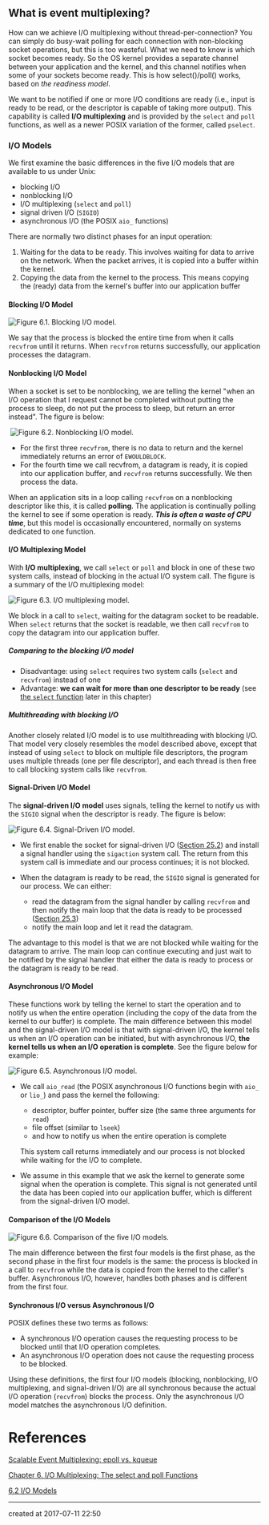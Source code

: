 ## What is event multiplexing?

How can we achieve I/O multiplexing without thread-per-connection? You can simply do busy-wait polling for each connection with non-blocking 
socket operations, but this is too wasteful. What we need to know is which socket becomes ready. So the OS kernel provides a separate channel  between your application and the kernel, and this channel notifies when some of your sockets become ready. This is how select()/poll() works,  based on *the readiness model*.



We want to be notified if one or more I/O conditions are ready (i.e., input is ready to be read, or the descriptor is capable of taking more output). This capability is called **I/O multiplexing** and is provided by the `select` and `poll` functions, as well as a newer POSIX variation of the former, called `pselect`.



### I/O Models

We first examine the basic differences in the five I/O models that are available to us under Unix:

- blocking I/O
- nonblocking I/O
- I/O multiplexing (`select` and `poll`)
- signal driven I/O (`SIGIO`)
- asynchronous I/O (the POSIX `aio_` functions)



There are normally two distinct phases for an input operation:

1. Waiting for the data to be ready. This involves waiting for data to arrive on the network. When the packet arrives, it is copied into a buffer within the kernel.
2. Copying the data from the kernel to the process. This means copying the (ready) data from the kernel's buffer into our application buffer



#### Blocking I/O Model

![Figure 6.1. Blocking I/O model.](https://notes.shichao.io/unp/figure_6.1.png)

We say that the process is blocked the entire time from when it calls `recvfrom` until it returns. When `recvfrom` returns successfully, our application processes the datagram.



#### Nonblocking I/O Model

When a socket is set to be nonblocking, we are telling the kernel "when an I/O operation that I request cannot be completed without putting the 
process to sleep, do not put the process to sleep, but return an error instead". The figure is below:

​	![Figure 6.2. Nonblocking I/O model.](https://notes.shichao.io/unp/figure_6.2.png)

- For the first three `recvfrom`, there is no data to return and the kernel immediately returns an error of `EWOULDBLOCK`.
- For the fourth time we call recvfrom, a datagram is ready, it is copied into our application buffer, and `recvfrom` returns successfully. We then process the data.

When an application sits in a loop calling `recvfrom` on a nonblocking descriptor like this, it is called **polling**. The application is continually polling the kernel to see if some operation is ready. ***This is often a waste of CPU time***, but this model is occasionally encountered, normally on systems dedicated to one function.



#### I/O Multiplexing Model

With **I/O multiplexing**, we call `select` or `poll` and block in one of these two system calls, instead of blocking in the actual I/O system call. The figure is a summary of the I/O multiplexing model:

![Figure 6.3. I/O multiplexing model.](https://notes.shichao.io/unp/figure_6.3.png)

We block in a call to `select`, waiting for the datagram socket to be readable. When `select` returns that the socket is readable, we then call `recvfrom` to copy the datagram into our application buffer.

##### Comparing to the blocking I/O model

- Disadvantage: using `select` requires two system calls (`select` and `recvfrom`) instead of one
- Advantage: **we can wait for more than one descriptor to be ready** (see [the `select` function](https://notes.shichao.io/unp/ch6/#select-function) later in this chapter)

##### Multithreading with blocking I/O

Another closely related I/O model is to use multithreading with blocking I/O. That model very closely resembles the model described above, 
except that instead of using `select` to block on multiple file descriptors, the program uses multiple threads (one per file descriptor), and each thread is then free to call blocking system calls like `recvfrom`.



#### Signal-Driven I/O Model

The **signal-driven I/O model** uses signals, telling the kernel to notify us with the `SIGIO` signal when the descriptor is ready. The figure is below:

![Figure 6.4. Signal-Driven I/O model.](https://notes.shichao.io/unp/figure_6.4.png)

- We first enable the socket for signal-driven I/O ([Section 25.2](https://notes.shichao.io/unp/ch6/ch25.md)) and install a signal handler using the `sigaction` system call. The return from this system call is immediate and our process continues; it is not blocked.

- When the datagram is ready to be read, the `SIGIO`  signal is generated for our process. We can either:

  - read the datagram from the signal handler by calling `recvfrom` and then notify the main loop that the data is ready to be processed ([Section 25.3](https://notes.shichao.io/unp/ch6/ch25.md))
  - notify the main loop and let it read the datagram.


The advantage to this model is that we are not blocked while waiting for the datagram to arrive. The main loop can continue executing and just 
wait to be notified by the signal handler that either the data is ready to process or the datagram is ready to be read.



#### Asynchronous I/O Model

These functions work by telling the kernel to start the operation and to notify us when the entire operation (including the copy of the data from the kernel to our buffer) is complete. The main difference between this model and the signal-driven I/O model is that with signal-driven I/O, the kernel tells us when an I/O operation can be initiated, but with asynchronous I/O, **the kernel tells us when an I/O operation is complete**. See the figure below for example:

![Figure 6.5. Asynchronous I/O model.](https://notes.shichao.io/unp/figure_6.5.png)

- We call `aio_read` (the POSIX asynchronous I/O functions begin with `aio_` or `lio_`) and pass the kernel the following:
  - descriptor, buffer pointer, buffer size (the same three arguments for `read`)
  - file offset (similar to `lseek`)
  - and how to notify us when the entire operation is complete

  This system call returns immediately and our process is not blocked while waiting for the I/O to complete.

- We assume in this example that we ask the kernel to generate some signal when the operation is complete. This signal is not generated until the data has been copied into our application buffer, which is different from the signal-driven I/O model.



#### Comparison of the I/O Models

![Figure 6.6. Comparison of the five I/O models.](https://notes.shichao.io/unp/figure_6.6.png)

The main difference between the first four models is the first phase, as the second phase in the first four models is the same: the process is 
blocked in a call to `recvfrom` while the data is copied from the kernel to the caller's buffer. Asynchronous I/O, however, handles both phases and is different from the first four.




#### Synchronous I/O versus Asynchronous I/O

POSIX defines these two terms as follows:

- A synchronous I/O operation causes the requesting process to be blocked until that I/O operation completes.
- An asynchronous I/O operation does not cause the requesting process to be blocked.

Using these definitions, the first four I/O models (blocking, nonblocking, I/O multiplexing, and signal-driven I/O) are all synchronous because the actual I/O operation (`recvfrom`) blocks the process. Only the asynchronous I/O model matches the asynchronous I/O definition.



# References

[Scalable Event Multiplexing: epoll vs. kqueue](http://people.eecs.berkeley.edu/~sangjin/2012/12/21/epoll-vs-kqueue.html)

[Chapter 6. I/O Multiplexing: The select and poll Functions](https://notes.shichao.io/unp/ch6/#chapter-6-io-multiplexing-the-select-and-poll-functions)

[6.2 I/O Models](http://www.masterraghu.com/subjects/np/introduction/unix_network_programming_v1.3/ch06lev1sec2.html)

---

created at 2017-07-11 22:50